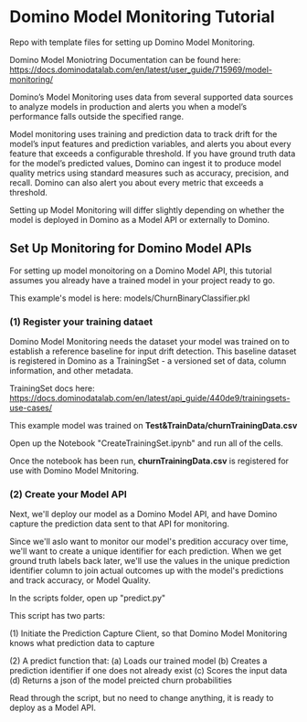 # Domino Model Monitoring Tutorial

Repo with template files for setting up Domino Model Monitoring.

Domino Model Moniotring Documentation can be found here:
https://docs.dominodatalab.com/en/latest/user_guide/715969/model-monitoring/

Domino’s Model Monitoring uses data from several supported data sources to analyze models in production and alerts you when a model’s performance falls outside the specified range.

Model monitoring uses training and prediction data to track drift for the model’s input features and prediction variables, and alerts you about every feature that exceeds a configurable threshold. If you have ground truth data for the model’s predicted values, Domino can ingest it to produce model quality metrics using standard measures such as accuracy, precision, and recall. Domino can also alert you about every metric that exceeds a threshold.

Setting up Model Monitoring will differ slightly depending on whether the model is deployed in Domino as a Model API or externally to Domino.

## Set Up Monitoring for Domino Model APIs

For setting up model monoitoring on a Domino Model API, this tutorial assumes you already have a trained model in your project ready to go.

This example's model is here: models/ChurnBinaryClassifier.pkl

### (1) Register your training dataet

Domino Model Monitoring needs the dataset your model was trained on to establish a reference baseline for input drift detection. This baseline dataset is registered in Domino as a TrainingSet - a versioned set of data, column information, and other metadata.

TrainingSet docs here:
https://docs.dominodatalab.com/en/latest/api_guide/440de9/trainingsets-use-cases/

This example model was trained on **Test&TrainData/churnTrainingData.csv**

Open up the Notebook "CreateTrainingSet.ipynb" and run all of the cells.

Once the notebook has been run, **churnTrainingData.csv** is registered for use with Domino Model Mnitoring. 


### (2) Create your Model API

Next, we'll deploy our model as a Domino Model API, and have Domino capture the prediction data sent to that API for monitoring.

Since we'll aslo want to monitor our model's predition accuracy over time, we'll want to create a unique identifier for each prediction. When we get ground truth labels back later, we'll use the values in the unique prediction identifier column to join actual outcomes up with the model's predictions and track accuracy, or Model Quality.

In the scripts folder, open up "predict.py"

This script has two parts:

(1) Initiate the Prediction Capture Client, so that Domino Model Monitoring knows what prediction data to capture

(2) A predict function that:
 (a) Loads our trained model
 (b) Creates a prediction identifier if one does not already exist
 (c) Scores the input data
 (d) Returns a json of the model preicted churn probabilities
 
Read through the script, but no need to change anything, it is ready to deploy as a Model API.